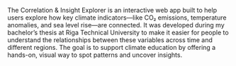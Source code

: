 The Correlation & Insight Explorer is an interactive web app built to help users explore how key climate indicators—like CO₂ emissions, temperature anomalies, and sea level rise—are connected. It was developed during my bachelor’s thesis at Riga Technical University to make it easier for people to understand the relationships between these variables across time and different regions. The goal is to support climate education by offering a hands-on, visual way to spot patterns and uncover insights.
